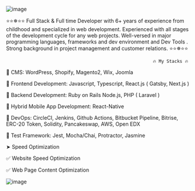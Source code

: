 ![image](https://github.com/code0214/code0214/assets/142180194/b0948c6c-1995-4e21-8030-e37451423e08)


⭐⭐✵⭐⭐ Full Stack & Full time Developer with 6+ years of experience from childhood and specialized in web development. Experienced with all stages of the development cycle for any web projects. Well-versed in major programming languages, frameworks and dev environment and Dev Tools . Strong background in project management and customer relations. ⭐⭐✵⭐⭐

                                                            🔥 My Stacks 🔥
🥇 CMS: WordPress, Shopify, Magento2, Wix, Joomla

🥇 Frontend Development: Javascript, Typescript, React.js ( Gatsby, Next.js )

🥇 Backend Development: Ruby on Rails Node.js, PHP ( Laravel )

🥇 Hybrid Mobile App Development: React-Native

🥈 DevOps: CircleCI, Jenkins, Github Actions, Bitbucket Pipeline, Bitrise, ERC-20 Token, Solidity, Pancakeswap, AWS, Open EDX

🥉 Test Framework: Jest, Mocha/Chai, Protractor, Jasmine

➤ Speed Optimization

✅ Website Speed Optimization

✅ Web Page Content Optimization


![image](https://github.com/code0214/code0214/assets/142180194/07f50cd2-a9b2-4435-ba79-b38717b09bfe)


                                              
